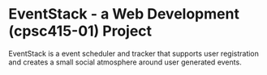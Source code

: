 # EventStack - a Web Development (cpsc415-01) Project

EventStack is a event scheduler and tracker that supports user registration and creates a small social atmosphere around user generated events.
